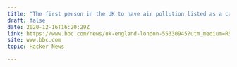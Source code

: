 ```yaml
---
title: "The first person in the UK to have air pollution listed as a cause of death"
draft: false
date: 2020-12-16T16:20:29Z
link: https://www.bbc.com/news/uk-england-london-55330945?utm_medium=RSS&utm_source=hune
site: www.bbc.com
topic: Hacker News  

---
```

